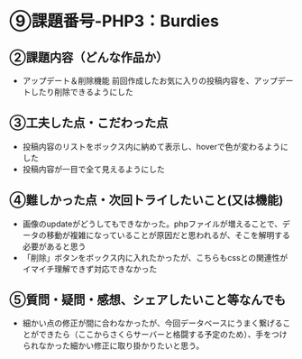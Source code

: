 # ⑨課題番号-PHP3：Burdies

## ②課題内容（どんな作品か）

- アップデート＆削除機能 
前回作成したお気に入りの投稿内容を、アップデートしたり削除できるようにした

## ③工夫した点・こだわった点

- 投稿内容のリストをボックス内に納めて表示し、hoverで色が変わるようにした
- 投稿内容が一目で全て見えるようにした

## ④難しかった点・次回トライしたいこと(又は機能)

- 画像のupdateがどうしてもできなかった。phpファイルが増えることで、データの移動が複雑になっていることが原因だと思われるが、そこを解明する必要があると思う
- 「削除」ボタンをボックス内に入れたかったが、こちらもcssとの関連性がイマイチ理解できず対応できなかった

## ⑤質問・疑問・感想、シェアしたいこと等なんでも
- 細かい点の修正が間に合わなかったが、今回データベースにうまく繋げることができたら（ここからさくらサーバーと格闘する予定のため）、手をつけられなかった細かい修正に取り掛かりたいと思う。
